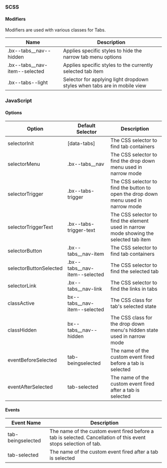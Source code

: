 ### SCSS

#### Modifiers

Modifiers are used with various classes for Tabs.

| Name                            | Description                                                              | 
|---------------------------------|--------------------------------------------------------------------------|
| .bx--tabs__nav--hidden          | Applies specific styles to hide the narrow tab menu options              |
| .bx--tabs__nav-item--selected   | Applies specific styles to the currently selected tab item               |
| .bx--tabs--light                | Selector for applying light dropdown styles when tabs are in mobile view |

### JavaScript

#### Options

| Option                 | Default Selector              | Description                                                                            |
|------------------------|-------------------------------|----------------------------------------------------------------------------------------|
| selectorInit           | [data-tabs]                   | The CSS selector to find tab containers                                                |
| selectorMenu           | .bx--tabs__nav                | The CSS selector to find the drop down menu used in narrow mode                        |
| selectorTrigger        | .bx--tabs-trigger             | The CSS selector to find the button to open the drop down menu used in narrow mode     |
| selectorTriggerText    | .bx--tabs-trigger-text        | The CSS selector to find the element used in narrow mode showing the selected tab item |
| selectorButton         | .bx--tabs__nav-item           | The CSS selector to find tab containers                                                |
| selectorButtonSelected | .bx--tabs__nav-item--selected | The CSS selector to find the selected tab                                              |
| selectorLink           | .bx--tabs__nav-link           | The CSS selector to find the links in tabs                                             |
| classActive            | bx--tabs__nav-item--selected  | The CSS class for tab's selected state                                                 |
| classHidden            | bx--tabs__nav--hidden         | The CSS class for the drop down menu's hidden state used in narrow mode                |
| eventBeforeSelected    | tab-beingselected             | The name of the custom event fired before a tab is selected                            |
| eventAfterSelected     | tab-selected                  | The name of the custom event fired after a tab is selected                             |

#### Events

| Event Name          | Description                                                                                                     |
|---------------------|-----------------------------------------------------------------------------------------------------------------|
| tab-beingselected   | The name of the custom event fired before a tab is selected. Cancellation of this event stops selection of tab. |
| tab-selected        | The name of the custom event fired after a tab is selected                                                      |
